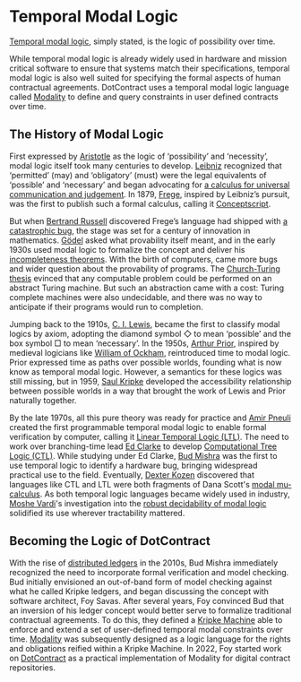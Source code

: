 # Temporal Modal Logic

[Temporal modal logic](https://en.wikipedia.org/wiki/Temporal_logic), simply stated, is the logic of possibility over time.


While temporal modal logic is already widely used in hardware and mission critical software to ensure that systems match their specifications, temporal modal logic is also well suited for specifying the formal aspects of human contractual agreements. DotContract uses a temporal modal logic language called [Modality](/docs/modality) to define and query constraints in user defined contracts over time.


## The History of Modal Logic


First expressed by [Aristotle](https://en.wikipedia.org/wiki/Aristotle) as the logic of ‘possibility’ and ‘necessity’, modal logic itself took many centuries to develop. [Leibniz](https://en.wikipedia.org/wiki/Gottfried_Wilhelm_Leibniz) recognized that ‘permitted’ (may) and ‘obligatory’ (must) were the legal equivalents of ‘possible’ and ‘necessary’ and began advocating for [a calculus for universal communication and judgement](https://en.wikipedia.org/wiki/Characteristica_universalis). In 1879, [Frege](https://en.wikipedia.org/wiki/Gottlob_Frege), inspired by Leibniz’s pursuit, was the first to publish such a formal calculus, calling it [Conceptscript](https://en.wikipedia.org/wiki/Begriffsschrift).


But when [Bertrand Russell](https://en.wikipedia.org/wiki/Bertrand_Russell) discovered Frege’s language had shipped with [a catastrophic bug](https://en.wikipedia.org/wiki/Russell%27s_paradox), the stage was set for a century of innovation in mathematics. [Gödel](https://en.wikipedia.org/wiki/Kurt_G%C3%B6del) asked what provability itself meant, and in the early 1930s used modal logic to formalize the concept and deliver his [incompleteness theorems](https://en.wikipedia.org/wiki/G%C3%B6del%27s_incompleteness_theorems). With the birth of computers, came more bugs and wider question about the provability of programs. The [Church-Turing thesis](https://en.wikipedia.org/wiki/Church%E2%80%93Turing_thesis) evinced that any computable problem could be performed on an abstract Turing machine. But such an abstraction came with a cost: Turing complete machines were also undecidable, and there was no way to anticipate if their programs would run to completion. 


Jumping back to the 1910s, [C. I. Lewis](https://en.wikipedia.org/wiki/C._I._Lewis), became the first to classify modal logics by axiom, adopting the diamond symbol ◇ to mean ‘possible’ and the box symbol □ to mean ‘necessary’. In the 1950s, [Arthur Prior](https://en.wikipedia.org/wiki/Arthur_Prior), inspired by medieval logicians like [William of Ockham](https://en.wikipedia.org/wiki/William_of_Ockham), reintroduced time to modal logic. Prior expressed time as paths over possible worlds, founding what is now know as temporal modal logic. However, a semantics for these logics was still missing, but in 1959, [Saul Kripke](https://en.wikipedia.org/wiki/Saul_Kripke) developed the accessibility relationship between possible worlds in a way that brought the work of Lewis and Prior naturally together.


By the late 1970s, all this pure theory was ready for practice and [Amir Pneuli](https://en.wikipedia.org/wiki/Amir_Pnueli) created the first programmable temporal modal logic to enable formal verification by computer, calling it [Linear Temporal Logic (LTL)](https://en.wikipedia.org/wiki/Linear_temporal_logic). The need to work over branching-time lead [Ed Clarke](https://en.wikipedia.org/wiki/Edmund_M._Clarke) to develop [Computational Tree Logic (CTL)](https://en.wikipedia.org/wiki/Computation_tree_logic). While studying under Ed Clarke, [Bud Mishra](https://en.wikipedia.org/wiki/Bud_Mishra) was the first to use temporal logic to identify a hardware bug, bringing widespread practical use to the field. Eventually, [Dexter Kozen](https://en.wikipedia.org/wiki/Dexter_Kozen) discovered that languages like CTL and LTL were both fragments of Dana Scott's [modal mu-calculus](https://en.wikipedia.org/wiki/Modal_%CE%BC-calculus). As both temporal logic languages became widely used in industry, [Moshe Vardi](https://en.wikipedia.org/wiki/Moshe_Vardi)'s investigation into the [robust decidability of modal logic](https://www.cs.rice.edu/\~vardi/papers/dimacs96.pdf) solidified its use wherever tractability mattered.


## Becoming the Logic of DotContract

With the rise of [distributed ledgers](https://en.wikipedia.org/wiki/Distributed_ledger) in the 2010s, Bud Mishra immediately recognized the need to incorporate formal verification and model checking. Bud initially envisioned an out-of-band form of model checking against what he called Kripke ledgers, and began discussing the concept with software architect, Foy Savas. After several years, Foy convinced Bud that an inversion of his ledger concept would better serve to formalize traditional contractual agreements. To do this, they defined a [Kripke Machine](/docs/concepts/kripke-machine) able to enforce and extend a set of user-defined temporal modal constraints over time. [Modality](/docs/modality) was subsequently designed as a logic language for the rights and obligations reified within a Kripke Machine. In 2022, Foy started work on [DotContract](https://dotcontract.org) as a practical implementation of Modality for digital contract repositories.